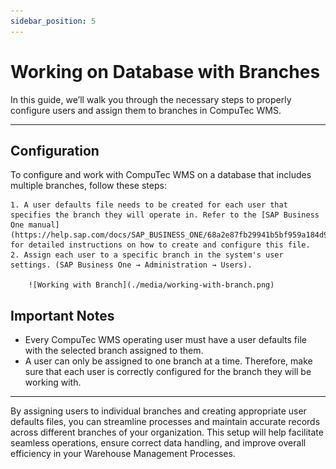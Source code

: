 ```yaml
---
sidebar_position: 5
---
```


# Working on Database with Branches

In this guide, we’ll walk you through the necessary steps to properly configure users and assign them to branches in CompuTec WMS.

---

## Configuration

To configure and work with CompuTec WMS on a database that includes multiple branches, follow these steps:

    1. A user defaults file needs to be created for each user that specifies the branch they will operate in. Refer to the [SAP Business One manual](https://help.sap.com/docs/SAP_BUSINESS_ONE/68a2e87fb29941b5bf959a184d9c6727/4506da43d8696c30e10000000a114a6b.html) for detailed instructions on how to create and configure this file.
    2. Assign each user to a specific branch in the system's user settings. (SAP Business One → Administration → Users).

        ![Working with Branch](./media/working-with-branch.png)

## Important Notes

- Every CompuTec WMS operating user must have a user defaults file with the selected branch assigned to them.
- A user can only be assigned to one branch at a time. Therefore, make sure that each user is correctly configured for the branch they will be working with.

---
By assigning users to individual branches and creating appropriate user defaults files, you can streamline processes and maintain accurate records across different branches of your organization. This setup will help facilitate seamless operations, ensure correct data handling, and improve overall efficiency in your Warehouse Management Processes.
